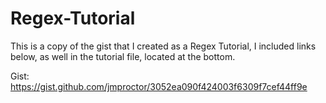 # Regex-Tutorial

This is a copy of the gist that I created as a Regex Tutorial, I included links below, as well in the tutorial file, located at the bottom.

Gist: https://gist.github.com/jmproctor/3052ea090f424003f6309f7cef44ff9e
